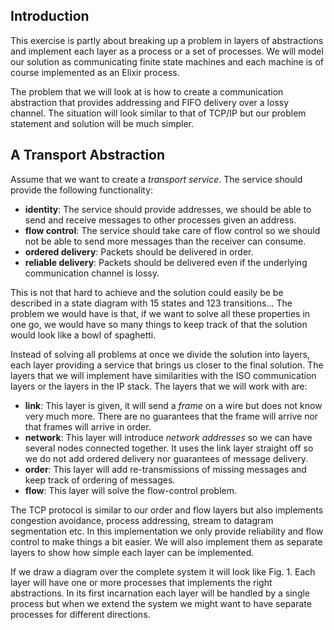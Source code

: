 ## Introduction

This exercise is partly about breaking up a problem in layers of abstractions and implement each layer as a process or a set of processes. We will model our solution as communicating finite state machines and each machine is of course implemented as an Elixir process.

The problem that we will look at is how to create a communication abstraction that provides addressing and FIFO delivery over a lossy channel. The situation will look similar to that of TCP/IP but our problem statement and solution will be much simpler.

## A Transport Abstraction

Assume that we want to create a *transport service*. The service should provide the following functionality:

- **identity**: The service should provide addresses, we should be able to send and receive messages to other processes given an address.
- **flow control**: The service should take care of flow control so we should not be able to send more messages than the receiver can consume.
- **ordered delivery**: Packets should be delivered in order.
- **reliable delivery**: Packets should be delivered even if the underlying communication channel is lossy.

This is not that hard to achieve and the solution could easily be be described in a state diagram with 15 states and 123
transitions... The problem we would have is that, if we want to solve all these properties in one go, we would have so many things to keep track of that the solution would look like a bowl of spaghetti.

Instead of solving all problems at once we divide the solution into layers, each layer providing a service that brings us closer to the final solution. The layers that we will implement have similarities with the ISO communication layers or the layers in the IP stack. The layers that we will work with are:

- **link**: This layer is given, it will send a *frame* on a wire but does not know very much more. There are no guarantees that the frame will arrive nor that frames will arrive in order.
- **network**: This layer will introduce *network addresses* so we can have several nodes connected together. It uses the link layer straight off so we do not add ordered delivery nor guarantees of message delivery.
- **order**: This layer will add re-transmissions of missing messages and keep track of ordering of messages. 
- **flow**: This layer will solve the flow-control problem.

The TCP protocol is similar to our order and flow layers but also implements congestion avoidance, process addressing, stream to datagram segmentation etc. In this implementation we only provide reliability and flow control to make things a bit easier. We will also implement them as separate layers to show how simple each layer can be implemented.

If we draw a diagram over the complete system it will look like Fig. 1. Each layer will have one or more processes that implements the right abstractions. In its first incarnation each layer will be handled by a single process but when we extend the system we might want to have separate processes for different directions.
